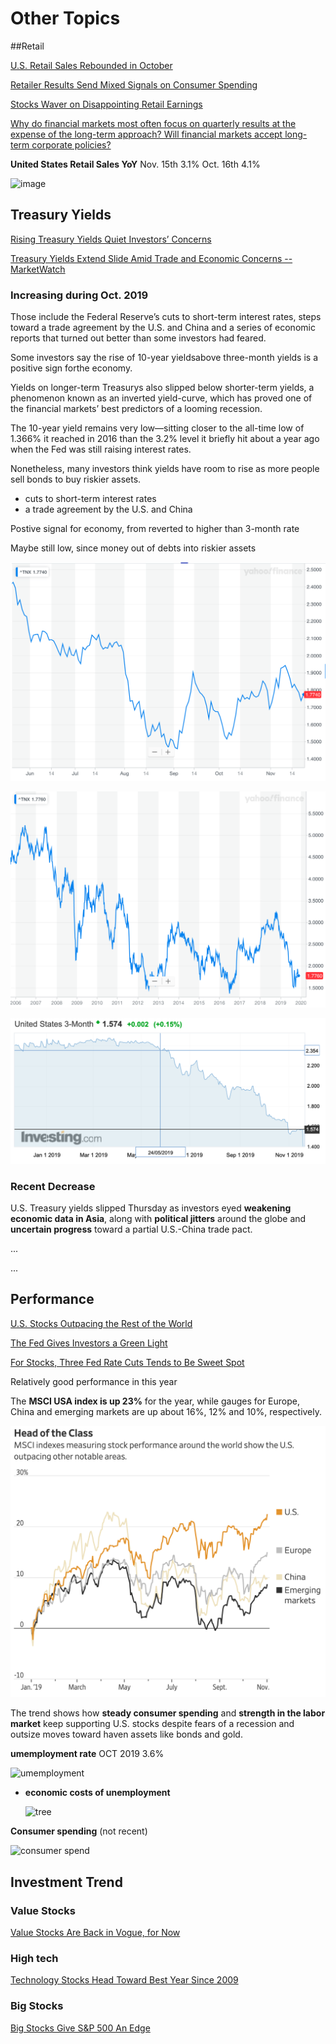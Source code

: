 # Other Topics

##Retail

[U.S. Retail Sales Rebounded in October](<https://www.wsj.com/articles/u-s-retail-sales-rebounded-in-october-11573824926?mod=searchresults&page=1&pos=9>)

[Retailer Results Send Mixed Signals on Consumer Spending](<https://www.wsj.com/articles/retailers-give-mixed-read-on-consumer-spending-11574173235?mod=hp_lead_pos1>)

[Stocks Waver on Disappointing Retail Earnings](<https://www.wsj.com/articles/global-stocks-edge-higher-as-investors-see-fewer-risks-11574159706?mod=searchresults&page=1&pos=1>)

[Why do financial markets most often focus on quarterly results at the expense of the long-term approach? Will financial markets accept long-term corporate policies?](<https://www.quora.com/Why-do-financial-markets-most-often-focus-on-quarterly-results-at-the-expense-of-the-long-term-approach-Will-financial-markets-accept-long-term-corporate-policies>)

**United States Retail Sales YoY** Nov. 15th 3.1% Oct. 16th 4.1%

![image]( https://d3fy651gv2fhd3.cloudfront.net/charts/united-states-retail-sales-annual@2x.png?s=usaretailsalesyoy&v=201911151330V20191105&d1=20181021&d2=20191121&type=area )

## Treasury Yields

[Rising Treasury Yields Quiet Investors’ Concerns](<https://www.wsj.com/articles/rising-treasury-yields-quiet-investors-concerns-11573736400?mod=searchresults&page=1&pos=18>)

[Treasury Yields Extend Slide Amid Trade and Economic Concerns -- MarketWatch](<https://www.wsj.com/articles/german-bund-yields-drop-despite-better-than-expected-3q-gdp-data-11573717845?mod=searchresults&page=1&pos=17>)

### Increasing during Oct. 2019

Those include the Federal Reserve’s cuts to short-term interest rates, steps toward a trade agreement by the U.S. and China and a series of economic reports that turned out better than some investors had feared.

Some investors say the rise of 10-year yieldsabove three-month yields is a positive sign forthe economy.

Yields on longer-term Treasurys also slipped below shorter-term yields, a phenomenon known as an inverted yield-curve, which has proved one of the financial markets’ best predictors of a looming recession.

The 10-year yield remains very low—sitting closer to the all-time low of 1.366% it reached in 2016 than the 3.2% level it briefly hit about a year ago when the Fed was still raising interest rates.

Nonetheless, many investors think yields have room to rise as more people sell bonds to buy riskier assets. 

- cuts to short-term interest rates
- a trade agreement by the U.S. and China

Postive signal for economy, from reverted to higher than 3-month rate

Maybe still low, since money out of debts into riskier assets

![TNXshort](./TNXshort.png)

![TNXlong](./TNXlong.png)

![3monthbond](./3monthbond.png)

### Recent Decrease

U.S. Treasury yields slipped Thursday as investors eyed **weakening economic data in Asia**, along with **political jitters** around the globe and **uncertain progress** toward a partial U.S.-China trade pact.

...

...

## Performance

[U.S. Stocks Outpacing the Rest of the World](<https://www.wsj.com/articles/u-s-stocks-outpacing-the-rest-of-the-world-11572863400?mod=searchresults&page=1&pos=10>)

[The Fed Gives Investors a Green Light](<https://www.wsj.com/articles/the-fed-gives-investors-a-green-light-11573666302?mod=searchresults&page=3&pos=1>)

[For Stocks, Three Fed Rate Cuts Tends to Be Sweet Spot](<https://www.wsj.com/articles/for-stocks-three-fed-rate-cuts-tends-to-be-sweet-spot-11572609600?mod=searchresults&page=1&pos=13>)

Relatively good performance in this year

The **MSCI USA index is up 23%** for the year, while gauges for Europe, China and emerging markets are up about 16%, 12% and 10%, respectively.

![MSCI](./MSCI.png)

The trend shows how **steady consumer spending** and **strength in the labor market** keep supporting U.S. stocks despite fears of a recession and outsize moves toward haven assets like bonds and gold.

**umemployment rate**  OCT 2019 3.6%

![umemployment]( https://d3fy651gv2fhd3.cloudfront.net/charts/united-states-unemployment-rate@2x.png?s=usurtot&v=201911011254V20191105&d1=20141022&d2=20191121&type=column )

- **economic costs of unemployment**

  ![tree](https://www.economicshelp.org/wp-content/uploads/2017/12/costs-of-unemployment.png)

**Consumer spending** (not recent)

 ![consumer spend](https://d3fy651gv2fhd3.cloudfront.net/charts/united-states-consumer-spending@2x.png?s=unitedstaconspe&v=201910301301V20191105&d1=20161021&d2=20191121) 

## Investment Trend

### Value Stocks

[Value Stocks Are Back in Vogue, for Now](<https://www.wsj.com/articles/value-stocks-are-back-in-vogue-for-now-11574073000?mod=searchresults&page=1&pos=18>)

### High tech

[Technology Stocks Head Toward Best Year Since 2009](<https://www.wsj.com/articles/technology-stocks-head-toward-best-year-since-2009-11574159401>)

### Big Stocks

[Big Stocks Give S&P 500 An Edge](<https://www.wsj.com/articles/big-stocks-give-s-p-500-an-edge-11574185528?tesla=y&mod=article_inline>)

